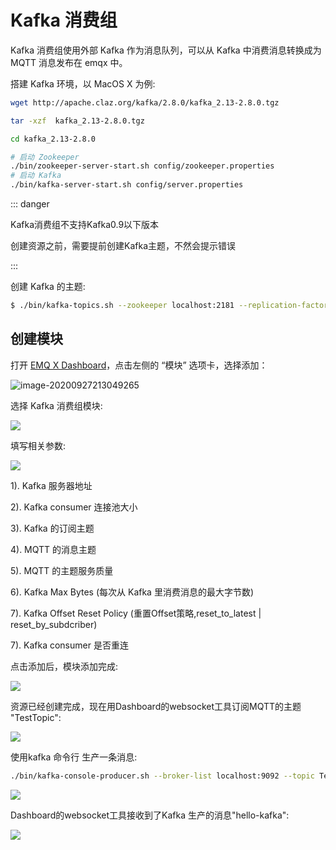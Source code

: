 # Kafka 消费组

Kafka 消费组使用外部 Kafka 作为消息队列，可以从 Kafka 中消费消息转换成为 MQTT 消息发布在 emqx 中。

搭建 Kafka 环境，以 MacOS X 为例:

```bash
wget http://apache.claz.org/kafka/2.8.0/kafka_2.13-2.8.0.tgz

tar -xzf  kafka_2.13-2.8.0.tgz

cd kafka_2.13-2.8.0

# 启动 Zookeeper
./bin/zookeeper-server-start.sh config/zookeeper.properties
# 启动 Kafka
./bin/kafka-server-start.sh config/server.properties
```

::: danger

Kafka消费组不支持Kafka0.9以下版本

创建资源之前，需要提前创建Kafka主题，不然会提示错误

:::

创建 Kafka 的主题:

```bash
$ ./bin/kafka-topics.sh --zookeeper localhost:2181 --replication-factor 1 --partitions 1 --topic testTopic --create
```

## 创建模块

打开 [EMQ X Dashboard](http://127.0.0.1:18083/#/modules)，点击左侧的 “模块” 选项卡，选择添加：

![image-20200927213049265](./assets/modules.png)

选择 Kafka 消费组模块:

![](./assets/kafka_consumer1.png)


填写相关参数:

![](./assets/kafka_consumer3.png)

1). Kafka 服务器地址

2). Kafka consumer 连接池大小

3). Kafka 的订阅主题

4). MQTT 的消息主题

5). MQTT 的主题服务质量

6). Kafka Max Bytes (每次从 Kafka 里消费消息的最大字节数)

7). Kafka Offset Reset Policy (重置Offset策略,reset_to_latest | reset_by_subdcriber)

7). Kafka consumer 是否重连

点击添加后，模块添加完成:

![](./assets/kafka_consumer4.png)

资源已经创建完成，现在用Dashboard的websocket工具订阅MQTT的主题 "TestTopic":

![](./assets/kafka_consumer5.png)

使用kafka 命令行 生产一条消息:

```bash
./bin/kafka-console-producer.sh --broker-list localhost:9092 --topic TestTopic
```

![](./assets/kafka_consumer6.png)

Dashboard的websocket工具接收到了Kafka 生产的消息"hello-kafka":

![](./assets/kafka_consumer7.png)